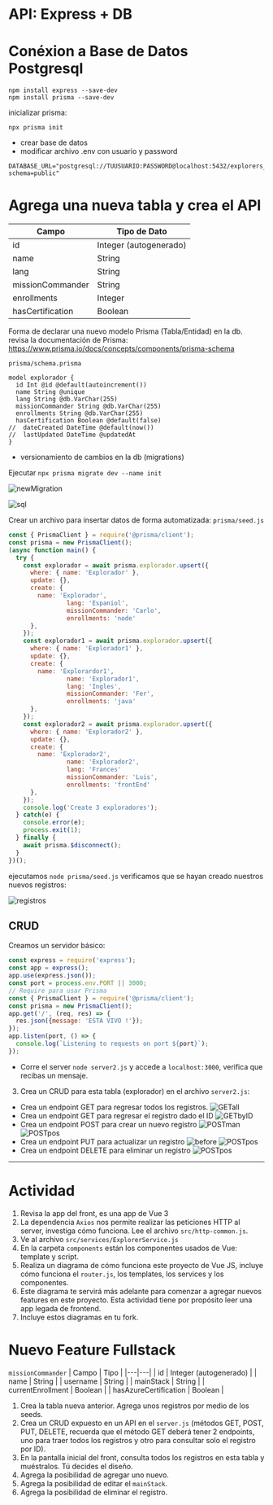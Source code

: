 # API: Express + DB

# Conéxion a Base de Datos Postgresql

```
npm install express --save-dev
npm install prisma --save-dev
```

inicializar prisma:

```
npx prisma init
```

- crear base de datos
- modificar archivo .env con usuario y password

```
DATABASE_URL="postgresql://TUUSUARIO:PASSWORD@localhost:5432/explorers_api?schema=public"
```

# Agrega una nueva tabla y crea el API

| Campo | Tipo de Dato |
|---|---|
| id | Integer (autogenerado) |
| name | String |
| lang | String |
| missionCommander | String |
| enrollments | Integer |
| hasCertification | Boolean |

Forma de declarar una nuevo modelo Prisma (Tabla/Entidad) en la db. revisa la documentación de Prisma: https://www.prisma.io/docs/concepts/components/prisma-schema

`prisma/schema.prisma`

```
model explorador {
  id Int @id @default(autoincrement())
  name String @unique
  lang String @db.VarChar(255)
  missionCommander String @db.VarChar(255)
  enrollments String @db.VarChar(255)
  hasCertification Boolean @default(false)
//  dateCreated DateTime @default(now())
//  lastUpdated DateTime @updatedAt
}
```
- versionamiento de cambios en la db (migrations)

Ejecutar `npx prisma migrate dev --name init`

![newMigration](./images/secondMigration.JPG)

![sql](./images/secondMsql.JPG)


Crear un archivo para insertar datos de forma automatizada:
`prisma/seed.js`

```javascript
const { PrismaClient } = require('@prisma/client');
const prisma = new PrismaClient();
(async function main() {
  try {
    const explorador = await prisma.explorador.upsert({
      where: { name: 'Explorador' },
      update: {},
      create: {
        name: 'Explorador',
				lang: 'Espaniol',
				missionCommander: 'Carlo',
				enrollments: 'node'
      },
    });
    const explorador1 = await prisma.explorador.upsert({
      where: { name: 'Explorador1' },
      update: {},
      create: {
        name: 'Explorardor1',
				name: 'Explorador1',
				lang: 'Ingles',
				missionCommander: 'Fer',
				enrollments: 'java'
      },
    });
    const explorador2 = await prisma.explorador.upsert({
      where: { name: 'Explorador2' },
      update: {},
      create: {
        name: 'Explorador2',
				name: 'Explorador2',
				lang: 'Frances'
				missionCommander: 'Luis',
				enrollments: 'frontEnd'
      },
    });
    console.log('Create 3 exploradores');
  } catch(e) {
    console.error(e);
    process.exit(1);
  } finally {
    await prisma.$disconnect();
  }
})();
```
ejecutamos `node prisma/seed.js`
verificamos que se hayan creado nuestros nuevos registros:

![registros](./images/registrosSeed.JPG)

## CRUD

Creamos un servidor básico:

``` javascript
const express = require('express');
const app = express();
app.use(express.json());
const port = process.env.PORT || 3000;
// Require para usar Prisma
const { PrismaClient } = require('@prisma/client');
const prisma = new PrismaClient();
app.get('/', (req, res) => {
  res.json({message: 'ESTA VIVO !'});
});
app.listen(port, () => {
  console.log(`Listening to requests on port ${port}`);
});
```
- Corre el server `node server2.js` y accede a `localhost:3000`, verifica que recibas un mensaje.

3. Crea un CRUD para esta tabla (explorador) en el archivo `server2.js`:
  - Crea un endpoint GET para regresar todos los registros.
![GETall](./images/endpointGetAll.JPG)
  - Crea un endpoint GET para regresar el registro dado el ID
![GETbyID](./images/endpointGetByID.JPG)
  - Crea un endpoint POST para crear un nuevo registro
![POSTman](./images/endpointPostman.JPG)
![POSTpos](./images/endpointPostPos.JPG)
  - Crea un endpoint PUT para actualizar un registro
![before](./images/beforePut.JPG)
![POSTpos](./images/afterPut.JPG)
  - Crea un endpoint DELETE para eliminar un registro
![POSTpos](./images/deleted.JPG)

---

# Actividad 

1. Revisa la app del front, es una app de Vue 3
2. La dependencia `Axios` nos permite realizar las peticiones HTTP al server, investiga cómo funciona. Lee el archivo `src/http-common.js`.
3. Ve al archivo `src/services/ExplorerService.js`
4. En la carpeta `components` están los componentes usados de Vue: template y script.
5. Realiza un diagrama de cómo funciona este proyecto de Vue JS, incluye cómo funciona el `router.js`, los templates, los services y los componentes. 
6. Este diagrama te servirá más adelante para comenzar a agregar nuevos features en este proyecto. Esta actividad tiene por propósito leer una app legada de frontend.
7. Incluye estos diagramas en tu fork. 

# Nuevo Feature Fullstack

`missionCommander`
| Campo | Tipo |
|---|---|
| id | Integer (autogenerado) |
| name | String |
| username | String |
| mainStack | String |
| currentEnrollment | Boolean |
| hasAzureCertification | Boolean |

1. Crea la tabla nueva anterior. Agrega unos registros por medio de los seeds.
2. Crea un CRUD expuesto en un API en el `server.js` (métodos GET, POST, PUT, DELETE, recuerda que el método GET deberá tener 2 endpoints, uno para traer todos los registros y otro para consultar solo el registro por ID).
3. En la pantalla inicial del front, consulta todos los registros en esta tabla y muéstralos. Tú decides el diseño.
4. Agrega la posibilidad de agregar uno nuevo.
5. Agrega la posibilidad de editar el `mainStack`.
6. Agrega la posibilidad de eliminar el registro.
